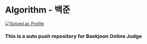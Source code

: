 # Algorithm - 백준

[![Solved.ac Profile](http://mazassumnida.wtf/api/v2/generate_badge?boj=jcn07253)](https://solved.ac/jcn07253/)
### This is a auto push repository for Baekjoon Online Judge
